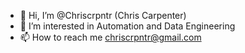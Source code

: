 - 👋 Hi, I’m @Chriscrpntr (Chris Carpenter)
- 👀 I’m interested in Automation and Data Engineering 
- 📫 How to reach me chriscrpntr@gmail.com
